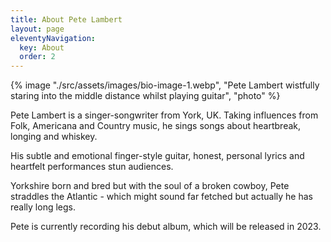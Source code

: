 ```yaml
---
title: About Pete Lambert
layout: page
eleventyNavigation:
  key: About
  order: 2
---
```


{% image "./src/assets/images/bio-image-1.webp", "Pete Lambert wistfully staring into the middle distance whilst playing guitar", "photo" %}

Pete Lambert is a singer-songwriter from York, UK. Taking influences from Folk, Americana and Country music, he sings songs about heartbreak, longing and whiskey.

His subtle and emotional finger-style guitar, honest, personal lyrics and heartfelt performances stun audiences.

Yorkshire born and bred but with the soul of a broken cowboy, Pete straddles the Atlantic - which might sound far fetched but actually he has really long legs.

Pete is currently recording his debut album, which will be released in 2023.
